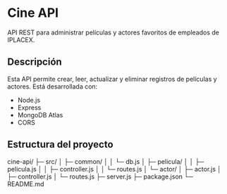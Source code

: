 # Cine API

API REST para administrar películas y actores favoritos de empleados de IPLACEX.

## Descripción

Esta API permite crear, leer, actualizar y eliminar registros de películas y actores. Está desarrollada con:

- Node.js
- Express
- MongoDB Atlas
- CORS

## Estructura del proyecto

cine-api/
├─ src/
│ ├─ common/
│ │ └─ db.js
│ ├─ pelicula/
│ │ ├─ pelicula.js
│ │ ├─ controller.js
│ │ └─ routes.js
│ └─ actor/
│ ├─ actor.js
│ ├─ controller.js
│ └─ routes.js
├─ server.js
├─ package.json
└─ README.md
